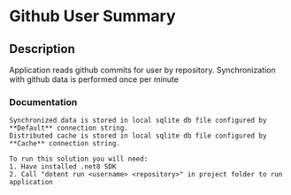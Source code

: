 # Github User Summary
## Description
Application reads github commits for user by repository. Synchronization with github data is performed once per minute
### Documentation

    Synchronized data is stored in local sqlite db file configured by **Default** connection string. 
    Distributed cache is stored in local sqlite db file configured by **Cache** connection string.

    To run this solution you will need:
    1. Have installed .net8 SDK
    2. Call "dotent run <username> <repository>" in project folder to run application
 
